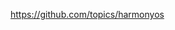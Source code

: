 

<!--
 * @version:
 * @Author:  StevenJokess https://github.com/StevenJokess
 * @Date: 2020-12-20 19:20:38
 * @LastEditors:  StevenJokess https://github.com/StevenJokess
 * @LastEditTime: 2020-12-20 19:42:39
 * @Description:
 * @TODO::
 * @Reference:https://github.com/Awesome-HarmonyOS/HarmonyOS
-->
https://github.com/topics/harmonyos
